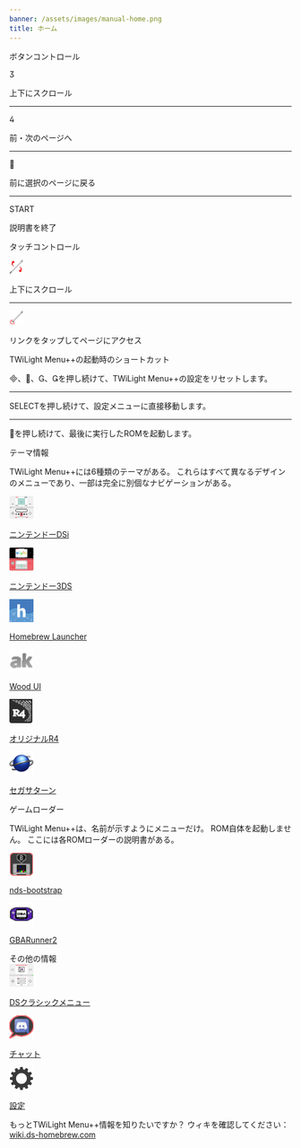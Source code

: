 ```yaml
---
banner: /assets/images/manual-home.png
title: ホーム
---
```


<div id="button-controls" class="section-title">ボタンコントロール</div>
<div class="section-body">
    <div class="button-action-group">
        <p class="button-action button">&#xE07D;</p>
        <p class="button-action-text">上下にスクロール</p>
    </div>
    <hr>
    <div class="button-action-group">
        <p class="button-action button">&#xE07E;</p>
        <p class="button-action-text">前・次のページへ</p>
    </div>
    <hr>
    <div class="button-action-group">
        <p class="button-action button">&#xE001;</p>
        <p class="button-action-text">前に選択のページに戻る</p>
    </div>
    <hr>
    <div class="button-action-group">
        <p class="button-action">START</p>
        <p class="button-action-text">説明書を終了</p>
    </div>
</div>

<div id="touch-controls" class="section-title">タッチコントロール</div>
<div class="section-body">
    <div class="button-action-group">
        <p class="button-action"><img src="/assets/images/up-down.png" alt="タッチ画面で上下にスクロール"></p>
        <p class="button-action-text">上下にスクロール</p>
    </div>
    <hr>
    <div class="button-action-group">
        <p class="button-action"><img src="/assets/images/tap.png" alt="タッチ画面をタップ"></p>
        <p class="button-action-text">リンクをタップしてページにアクセス</p>
    </div>
</div>

<div id="twilight-menu-boot-shortcuts" class="section-title">TWiLight Menu++の起動時のショートカット</div>
<div class="section-body">
    <p>
        &#xE000;、&#xE001;、&#xE002;、&#xE003;を押し続けて、TWiLight Menu++の設定をリセットします。
    </p>
    <hr>
    <p>
        SELECTを押し続けて、設定メニューに直接移動します。
    </p>
    <hr>
    <p>
        &#xE001;を押し続けて、最後に実行したROMを起動します。
    </p>
</div>

<div id="theme-information" class="section-title">テーマ情報</div>
<div class="section-body">
    <p class="mb-2">TWiLight Menu++には6種類のテーマがある。 これらはすべて異なるデザインのメニューであり、一部は完全に別個なナビゲーションがある。</p>
    <div class="grid-container-3">
        <div class="grid-item">
            <img src="/assets/images/dsi-icon.png">
            <p>
                <a href="theme1-dsi">ニンテンドーDSi</a>
            </p>
        </div>
        <div class="grid-item">
            <img src="/assets/images/3ds-icon.png">
            <p>
                <a href="theme2-3ds">ニンテンドー3DS</a>
            </p>
        </div>
        <div class="grid-item">
            <img src="/assets/images/hbl-icon.png">
            <p>
                <a href="theme6-hbl">Homebrew Launcher</a>
            </p>
        </div>
        <div class="grid-item">
            <img src="/assets/images/ak-icon.png">
            <p>
                <a href="theme4-acekard">Wood UI</a>
            </p>
        </div>
        <div class="grid-item">
            <img src="/assets/images/r4-icon.png">
            <p>
                <a href="theme3-r4">オリジナルR4</a>
            </p>
        </div>
        <div class="grid-item">
            <img src="/assets/images/saturn-logo.png">
            <p>
                <a href="theme5-saturn">セガ<wbr>サターン</a>
            </p>
        </div>
    </div>
</div>

<div id="game-loaders" class="section-title">ゲームローダー</div>
<div class="section-body">
    <p class="mb-2">TWiLight Menu++は、名前が示すようにメニューだけ。 ROM自体を起動しません。 ここには各ROMローダーの説明書がある。</p>
    <div class="grid-container-2">
        <div class="grid-item">
            <img src="/assets/images/ndsb-icon.png">
            <p>
                <a href="nds-bootstrap">nds-bootstrap</a>
            </p>
        </div>
        <div class="grid-item">
            <img src="/assets/images/gba-icon.png">
            <p>
                <a href="gbarunner2">GBARunner2</a>
            </p>
        </div>
    </div>
</div>

<div id="other-information" class="section-title">その他の情報</div>
<div class="section-body">
    <div class="grid-container-3 mb-2">
        <div class="grid-item">
            <img src="/assets/images/ds-icon.png">
            <p>
                <a href="ds-classic-menu">DSクラシックメニュー</a>
            </p>
        </div>
        <div class="grid-item">
            <img src="/assets/images/chat-icon.png">
            <p>
                <a href="chat">チャット</a>
            </p>
        </div>
        <div class="grid-item">
            <img src="/assets/images/settings-icon.png">
            <p>
                <a href="settings">設定</a>
            </p>
        </div>
    </div>
    <p>
        もっとTWiLight Menu++情報を知りたいですか？ ウィキを確認してください：<br><a href="https://wiki.ds-homebrew.com/ja-JP">wiki.ds-homebrew.com</a>
    </p>
</div>
